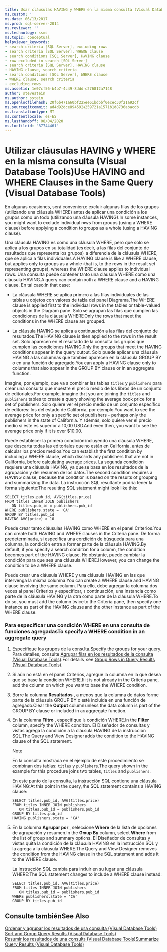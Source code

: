 ```yaml
---
title: Usar cláusulas HAVING y WHERE en la misma consulta (Visual Database Tools) | Microsoft Docs
ms.custom: ''
ms.date: 06/13/2017
ms.prod: sql-server-2014
ms.reviewer: ''
ms.technology: ssms
ms.topic: conceptual
helpviewer_keywords:
- search criteria [SQL Server], excluding rows
- search criteria [SQL Server], WHERE clause
- search conditions [SQL Server], HAVING clause
- row excluded in search [SQL Server]
- search criteria [SQL Server], HAVING clause
- HAVING clause, search criteria
- search conditions [SQL Server], WHERE clause
- WHERE clause, search criteria
- excluding rows
ms.assetid: 1e07cf56-b4b7-4c49-8ddd-c276812a7148
author: stevestein
ms.author: sstein
ms.openlocfilehash: 20f6b471a60bf225ee61bdbbf0ecec30f21a92cf
ms.sourcegitcommit: ad4d92dce894592a259721a1571b1d8736abacdb
ms.translationtype: MT
ms.contentlocale: es-ES
ms.lasthandoff: 08/04/2020
ms.locfileid: "87744461"
---
```

# <a name="use-having-and-where-clauses-in-the-same-query-visual-database-tools"></a><span data-ttu-id="f88f9-102">Utilizar cláusulas HAVING y WHERE en la misma consulta (Visual Database Tools)</span><span class="sxs-lookup"><span data-stu-id="f88f9-102">Use HAVING and WHERE Clauses in the Same Query (Visual Database Tools)</span></span>
  <span data-ttu-id="f88f9-103">En algunas ocasiones, será conveniente excluir algunas filas de los grupos (utilizando una cláusula WHERE) antes de aplicar una condición a los grupos como un todo (utilizando una cláusula HAVING).</span><span class="sxs-lookup"><span data-stu-id="f88f9-103">In some instances, you might want to exclude individual rows from groups (using a WHERE clause) before applying a condition to groups as a whole (using a HAVING clause).</span></span>  
  
 <span data-ttu-id="f88f9-104">Una cláusula HAVING es como una cláusula WHERE, pero que solo se aplica a los grupos en su totalidad (es decir, a las filas del conjunto de resultados que representa los grupos), a diferencia de la cláusula WHERE, que se aplica a filas individuales.</span><span class="sxs-lookup"><span data-stu-id="f88f9-104">A HAVING clause is like a WHERE clause, but applies only to groups as a whole (that is, to the rows in the result set representing groups), whereas the WHERE clause applies to individual rows.</span></span> <span data-ttu-id="f88f9-105">Una consulta puede contener tanto una cláusula WHERE como una cláusula HAVING.</span><span class="sxs-lookup"><span data-stu-id="f88f9-105">A query can contain both a WHERE clause and a HAVING clause.</span></span> <span data-ttu-id="f88f9-106">En tal caso:</span><span class="sxs-lookup"><span data-stu-id="f88f9-106">In that case:</span></span>  
  
-   <span data-ttu-id="f88f9-107">La cláusula WHERE se aplica primero a las filas individuales de las tablas u objetos con valores de tabla del panel Diagrama.</span><span class="sxs-lookup"><span data-stu-id="f88f9-107">The WHERE clause is applied first to the individual rows in the tables or table-valued objects in the Diagram pane.</span></span> <span data-ttu-id="f88f9-108">Solo se agrupan las filas que cumplen las condiciones de la cláusula WHERE.</span><span class="sxs-lookup"><span data-stu-id="f88f9-108">Only the rows that meet the conditions in the WHERE clause are grouped.</span></span>  
  
-   <span data-ttu-id="f88f9-109">La cláusula HAVING se aplica a continuación a las filas del conjunto de resultados.</span><span class="sxs-lookup"><span data-stu-id="f88f9-109">The HAVING clause is then applied to the rows in the result set.</span></span> <span data-ttu-id="f88f9-110">Solo aparecen en el resultado de la consulta los grupos que cumplen las condiciones HAVING.</span><span class="sxs-lookup"><span data-stu-id="f88f9-110">Only the groups that meet the HAVING conditions appear in the query output.</span></span> <span data-ttu-id="f88f9-111">Solo puede aplicar una cláusula HAVING a las columnas que también aparecen en la cláusula GROUP BY o en una función de agregado.</span><span class="sxs-lookup"><span data-stu-id="f88f9-111">You can apply a HAVING clause only to columns that also appear in the GROUP BY clause or in an aggregate function.</span></span>  
  
 <span data-ttu-id="f88f9-112">Imagine, por ejemplo, que va a combinar las tablas `titles` y `publishers` para crear una consulta que muestre el precio medio de los libros de un conjunto de editoriales.</span><span class="sxs-lookup"><span data-stu-id="f88f9-112">For example, imagine that you are joining the `titles` and `publishers` tables to create a query showing the average book price for a set of publishers.</span></span> <span data-ttu-id="f88f9-113">Solo quiere ver el precio medio de un conjunto específico de editores: los del estado de California, por ejemplo.</span><span class="sxs-lookup"><span data-stu-id="f88f9-113">You want to see the average price for only a specific set of publishers - perhaps only the publishers in the state of California.</span></span> <span data-ttu-id="f88f9-114">Y además, solo quiere ver el precio medio si éste es superior a 10,00 USD.</span><span class="sxs-lookup"><span data-stu-id="f88f9-114">And even then, you want to see the average price only if it is over $10.00.</span></span>  
  
 <span data-ttu-id="f88f9-115">Puede establecer la primera condición incluyendo una cláusula WHERE, que descarta todas las editoriales que no están en California, antes de calcular los precios medios.</span><span class="sxs-lookup"><span data-stu-id="f88f9-115">You can establish the first condition by including a WHERE clause, which discards any publishers that are not in California, before calculating average prices.</span></span> <span data-ttu-id="f88f9-116">La segunda condición requiere una cláusula HAVING, ya que se basa en los resultados de la agrupación y del resumen de los datos.</span><span class="sxs-lookup"><span data-stu-id="f88f9-116">The second condition requires a HAVING clause, because the condition is based on the results of grouping and summarizing the data.</span></span> <span data-ttu-id="f88f9-117">La instrucción SQL resultante podría tener la forma siguiente:</span><span class="sxs-lookup"><span data-stu-id="f88f9-117">The resulting SQL statement might look like this:</span></span>  
  
```  
SELECT titles.pub_id, AVG(titles.price)  
FROM titles INNER JOIN publishers  
   ON titles.pub_id = publishers.pub_id  
WHERE publishers.state = 'CA'  
GROUP BY titles.pub_id  
HAVING AVG(price) > 10  
```  
  
 <span data-ttu-id="f88f9-118">Puede crear tanto cláusulas HAVING como WHERE en el panel Criterios.</span><span class="sxs-lookup"><span data-stu-id="f88f9-118">You can create both HAVING and WHERE clauses in the Criteria pane.</span></span> <span data-ttu-id="f88f9-119">De forma predeterminada, si especifica una condición de búsqueda para una columna, la condición entra a formar parte de la cláusula HAVING.</span><span class="sxs-lookup"><span data-stu-id="f88f9-119">By default, if you specify a search condition for a column, the condition becomes part of the HAVING clause.</span></span> <span data-ttu-id="f88f9-120">No obstante, puede cambiar la condición para que sea una cláusula WHERE.</span><span class="sxs-lookup"><span data-stu-id="f88f9-120">However, you can change the condition to be a WHERE clause.</span></span>  
  
 <span data-ttu-id="f88f9-121">Puede crear una cláusula WHERE y una cláusula HAVING en las que intervenga la misma columna.</span><span class="sxs-lookup"><span data-stu-id="f88f9-121">You can create a WHERE clause and HAVING clause involving the same column.</span></span> <span data-ttu-id="f88f9-122">Para ello, debe agregar la columna dos veces al panel Criterios y especificar, a continuación, una instancia como parte de la cláusula HAVING y la otra como parte de la cláusula WHERE.</span><span class="sxs-lookup"><span data-stu-id="f88f9-122">To do so, you must add the column twice to the Criteria pane, then specify one instance as part of the HAVING clause and the other instance as part of the WHERE clause.</span></span>  
  
### <a name="to-specify-a-where-condition-in-an-aggregate-query"></a><span data-ttu-id="f88f9-123">Para especificar una condición WHERE en una consulta de funciones agregadas</span><span class="sxs-lookup"><span data-stu-id="f88f9-123">To specify a WHERE condition in an aggregate query</span></span>  
  
1.  <span data-ttu-id="f88f9-124">Especifique los grupos de la consulta.</span><span class="sxs-lookup"><span data-stu-id="f88f9-124">Specify the groups for your query.</span></span> <span data-ttu-id="f88f9-125">Para detalles, consulte [Agrupar filas en los resultados de la consulta &#40;Visual Database Tools&#41;](visual-database-tools.md).</span><span class="sxs-lookup"><span data-stu-id="f88f9-125">For details, see [Group Rows in Query Results &#40;Visual Database Tools&#41;](visual-database-tools.md).</span></span>  
  
2.  <span data-ttu-id="f88f9-126">Si aún no está en el panel Criterios, agregue la columna en la que desea que se base la condición WHERE.</span><span class="sxs-lookup"><span data-stu-id="f88f9-126">If it is not already in the Criteria pane, add the column on which you want to base the WHERE condition.</span></span>  
  
3.  <span data-ttu-id="f88f9-127">Borre la columna **Resultados** , a menos que la columna de datos forme parte de la cláusula GROUP BY o esté incluida en una función de agregado.</span><span class="sxs-lookup"><span data-stu-id="f88f9-127">Clear the **Output** column unless the data column is part of the GROUP BY clause or included in an aggregate function.</span></span>  
  
4.  <span data-ttu-id="f88f9-128">En la columna **Filtro** , especifique la condición WHERE.</span><span class="sxs-lookup"><span data-stu-id="f88f9-128">In the **Filter** column, specify the WHERE condition.</span></span> <span data-ttu-id="f88f9-129">El Diseñador de consultas y vistas agrega la condición a la cláusula HAVING de la instrucción SQL.</span><span class="sxs-lookup"><span data-stu-id="f88f9-129">The Query and View Designer adds the condition to the HAVING clause of the SQL statement.</span></span>  
  
    > [!NOTE]  
    >  <span data-ttu-id="f88f9-130">En la consulta mostrada en el ejemplo de este procedimiento se combinan dos tablas: `titles` y `publishers`.</span><span class="sxs-lookup"><span data-stu-id="f88f9-130">The query shown in the example for this procedure joins two tables, `titles` and `publishers`.</span></span>  
  
     <span data-ttu-id="f88f9-131">En este punto de la consulta, la instrucción SQL contiene una cláusula HAVING:</span><span class="sxs-lookup"><span data-stu-id="f88f9-131">At this point in the query, the SQL statement contains a HAVING clause:</span></span>  
  
    ```  
    SELECT titles.pub_id, AVG(titles.price)  
    FROM titles INNER JOIN publishers   
       ON titles.pub_id = publishers.pub_id  
    GROUP BY titles.pub_id  
    HAVING publishers.state = 'CA'  
    ```  
  
5.  <span data-ttu-id="f88f9-132">En la columna **Agrupar por** , seleccione **Where** de la lista de opciones de agrupación y resumen.</span><span class="sxs-lookup"><span data-stu-id="f88f9-132">In the **Group By** column, select **Where** from the list of group and summary options.</span></span> <span data-ttu-id="f88f9-133">El Diseñador de consultas y vistas quita la condición de la cláusula HAVING en la instrucción SQL y la agrega a la cláusula WHERE.</span><span class="sxs-lookup"><span data-stu-id="f88f9-133">The Query and View Designer removes the condition from the HAVING clause in the SQL statement and adds it to the WHERE clause.</span></span>  
  
     <span data-ttu-id="f88f9-134">La instrucción SQL cambia para incluir en su lugar una cláusula WHERE:</span><span class="sxs-lookup"><span data-stu-id="f88f9-134">The SQL statement changes to include a WHERE clause instead:</span></span>  
  
    ```  
    SELECT titles.pub_id, AVG(titles.price)  
    FROM titles INNER JOIN publishers   
       ON titles.pub_id = publishers.pub_id  
    WHERE publishers.state = 'CA'  
    GROUP BY titles.pub_id  
    ```  
  
## <a name="see-also"></a><span data-ttu-id="f88f9-135">Consulte también</span><span class="sxs-lookup"><span data-stu-id="f88f9-135">See Also</span></span>  
 <span data-ttu-id="f88f9-136">[Ordenar y agrupar los resultados de una consulta &#40;Visual Database Tools&#41;](sort-and-group-query-results-visual-database-tools.md) </span><span class="sxs-lookup"><span data-stu-id="f88f9-136">[Sort and Group Query Results &#40;Visual Database Tools&#41;](sort-and-group-query-results-visual-database-tools.md) </span></span>  
 [<span data-ttu-id="f88f9-137">Resumir los resultados de una consulta &#40;Visual Database Tools&#41;</span><span class="sxs-lookup"><span data-stu-id="f88f9-137">Summarize Query Results &#40;Visual Database Tools&#41;</span></span>](summarize-query-results-visual-database-tools.md)  
  
  
